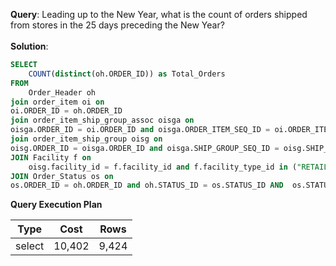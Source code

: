 **Query**: Leading up to the New Year, what is the count of orders shipped from stores in the 25 days preceding the New Year?<br>
<br>
**Solution**:
```sql
SELECT
	COUNT(distinct(oh.ORDER_ID)) as Total_Orders
FROM
	Order_Header oh
join order_item oi on
oi.ORDER_ID = oh.ORDER_ID
join order_item_ship_group_assoc oisga on
oisga.ORDER_ID = oi.ORDER_ID and oisga.ORDER_ITEM_SEQ_ID = oi.ORDER_ITEM_SEQ_ID 
join order_item_ship_group oisg on
oisg.ORDER_ID = oisga.ORDER_ID and oisga.SHIP_GROUP_SEQ_ID = oisg.SHIP_GROUP_SEQ_ID 
JOIN Facility f on
	oisg.facility_id = f.facility_id and f.facility_type_id in ("RETAIL_STORE", "OUTLET_STORE")
JOIN Order_Status os on
os.ORDER_ID = oh.ORDER_ID and oh.STATUS_ID = os.STATUS_ID AND  os.STATUS_DATETIME >= '2024-01-01' - INTERVAL 25 DAY AND os.STATUS_DATETIME < '2024-01-01'  and os.STATUS_ID = "ORDER_COMPLETED";
```
**Query Execution Plan**

| Type | Cost    |   Rows |
| --- |---------| --- |
select | 10,402 | 9,424
